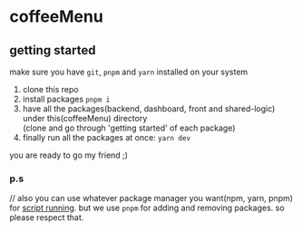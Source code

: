 # coffeeMenu

## getting started

make sure you have `git`, `pnpm` and `yarn` installed on your system

1) clone this repo
2) install packages `pnpm i`
3) have all the packages(backend, dashboard, front and shared-logic) under this(coffeeMenu) directory  
(clone and go through 'getting started' of each package)
4) finally run all the packages at once: `yarn dev`  
  
you are ready to go my friend ;)

### p.s

// also you can use whatever package manager you want(npm, yarn, pnpm) for <u>script running</u>. but we use `pnpm` for adding and removing packages. so please respect that.
